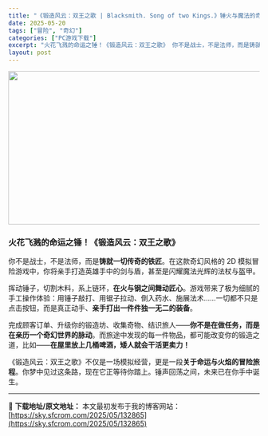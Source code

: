 ```yaml
---
title: "《锻造风云：双王之歌 | Blacksmith. Song of two Kings.》锤火与魔法的奇幻锻造冒险（简体中文）"
date: 2025-05-20
tags: ["冒险", "奇幻"]
categories: ["PC游戏下载"]
excerpt: "火花飞溅的命运之锤！《锻造风云：双王之歌》 你不是战士，不是法师，而是铸就一切传奇的铁匠。在这款奇幻风格的 2D 模拟冒险游戏中，你将亲手打造英雄手中的剑与盾，甚至是闪耀魔法光辉的法杖与盔甲。 挥动锤子，切割木料，系上链环，在火与钢之间舞动匠心。游戏带来了极为细腻的手工操作体验：用锤子敲打、用锯子拉&hellip;"
layout: post
---
```


<img class="aligncenter size-full wp-image-132866" src="https://sky.sfcrom.com/wp-content/uploads/2025/05/2025052006594874.webp" alt="" width="660" height="308" />
<h3 class="" data-start="0" data-end="27">火花飞溅的命运之锤！《锻造风云：双王之歌》</h3>
<p class="" data-start="29" data-end="107">你不是战士，不是法师，而是<strong data-start="42" data-end="55">铸就一切传奇的铁匠</strong>。在这款奇幻风格的 2D 模拟冒险游戏中，你将亲手打造英雄手中的剑与盾，甚至是闪耀魔法光辉的法杖与盔甲。</p>
<p class="" data-start="109" data-end="216">挥动锤子，切割木料，系上链环，<strong data-start="124" data-end="138">在火与钢之间舞动匠心</strong>。游戏带来了极为细腻的手工操作体验：用锤子敲打、用锯子拉动、倒入药水、施展法术……一切都不只是点击按钮，而是真正动手、<strong data-start="197" data-end="215">亲手打出一件件独一无二的装备</strong>。</p>
<p class="" data-start="218" data-end="324">完成顾客订单、升级你的锻造坊、收集奇物、结识旅人——<strong data-start="244" data-end="270">你不是在做任务，而是在亲历一个奇幻世界的脉动</strong>。而旅途中发现的每一件物品，都可能改变你的锻造之道，比如——<strong data-start="300" data-end="324">在屋里放上几桶啤酒，矮人就会干活更卖力！</strong></p>
<p class="" data-start="326" data-end="404">《锻造风云：双王之歌》不仅是一场模拟经营，更是一段<strong data-start="351" data-end="367">关于命运与火焰的冒险旅程</strong>。你梦中见过这条路，现在它正等待你踏上。锤声回荡之间，未来已在你手中诞生。</p>

---
📖 **下载地址/原文地址：** 本文最初发布于我的博客网站：[https://sky.sfcrom.com/2025/05/132865](https://sky.sfcrom.com/2025/05/132865)
